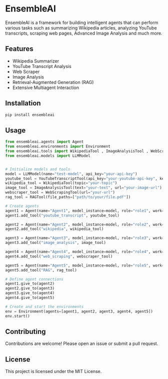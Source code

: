 
# EnsembleAI

EnsembleAI is a framework for building intelligent agents that can perform various tasks such as summarizing Wikipedia articles, analyzing YouTube transcripts, scraping web pages, Advanced Image Analysis and much more.

## Features

- Wikipedia Summarizer
- YouTube Transcript Analysis
- Web Scraper
- Image Analysis
- Retrieval-Augmented Generation (RAG)
- Extensive Multiagent Interaction

## Installation

```bash
pip install ensembleai
```

## Usage

```python
from ensembleai.agents import Agent
from ensembleai.environments import Environment
from ensembleai.tools import WikipediaTool , ImageAnalysisTool , WebScrapingTool , RAGTool , YouTubeTranscriptTool
from ensembleai.models import LLMModel


# Initialize models and tools
model = LLMModel(name="test-model", api_key="your-api-key")
youtube_tool = YouTubeTranscriptTool(api_key="your-youtube-api-key", keyword="your-keyword") # add 'channel_name' for specific channel search.
wikipedia_tool = WikipediaTool(topic="your-topic")
image_tool = ImageAnalysisTool(text="your-text", url="your-image-url")
webscraper_tool = WebScrapingTool(url="your-url")
rag_tool = RAGTool(file_paths=["path/to/your/file.pdf"])

# Create agents
agent1 = Agent(name="Agent1", model_instance=model, role="role1", work="work1")
agent1.add_tool("youtube_transcript", youtube_tool)

agent2 = Agent(name="Agent2", model_instance=model, role="role2", work="work2")
agent2.add_tool("wikipedia", wikipedia_tool)

agent3 = Agent(name="Agent3", model_instance=model, role="role3", work="work3")
agent3.add_tool("image_analysis", image_tool)

agent4 = Agent(name="Agent4", model_instance=model, role="role4", work="work4")
agent4.add_tool("web_scraping", webscraper_tool)

agent5 = Agent(name="Agent5", model_instance=model, role="role5", work="work5")
agent5.add_tool("RAG", rag_tool)

# Define agent connections
agent1.give_to(agent2)
agent2.give_to(agent3)
agent3.give_to(agent4)
agent4.give_to(agent5)

# Create and start the environments
env = Environment(agents=[agent1, agent2, agent3, agent4, agent5])
env.start()
```

## Contributing

Contributions are welcome! Please open an issue or submit a pull request.

## License

This project is licensed under the MIT License.
